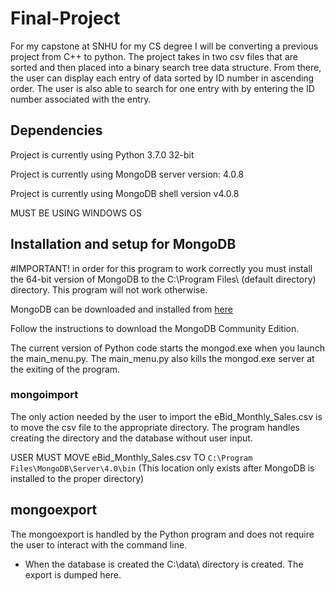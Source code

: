 # Final-Project
For my capstone at SNHU for my CS degree I will be converting a previous project from C++ to python.
The project takes in two csv files that are sorted and then placed into a binary search tree data structure.
From there, the user can display each entry of data sorted by ID number in ascending order. 
The user is also able to search for one entry with by entering the ID number associated with the entry.

## Dependencies
Project is currently using Python 3.7.0 32-bit

Project is currently using MongoDB server version: 4.0.8

Project is currently using MongoDB shell version v4.0.8

MUST BE USING WINDOWS OS

## Installation and setup for MongoDB
#IMPORTANT!
in order for this program to work correctly you must install the 64-bit version of MongoDB to the C:\Program Files\ (default directory) directory. This program will not work otherwise.

MongoDB can be downloaded and installed from [here](https://docs.mongodb.com/manual/tutorial/install-mongodb-on-windows/#install-mdb-edition)

Follow the instructions to download the MongoDB Community Edition.

The current version of Python code starts the mongod.exe when you launch the main_menu.py. The main_menu.py also kills the mongod.exe server at the exiting of the program.

### mongoimport
The only action needed by the user to import the eBid_Monthly_Sales.csv is to move the csv file to the appropriate directory. The program handles creating the directory and the database without user input.

USER MUST MOVE eBid_Monthly_Sales.csv TO ```C:\Program Files\MongoDB\Server\4.0\bin``` (This location only exists after MongoDB is installed to the proper directory)

## mongoexport
The mongoexport is handled by the Python program and does not require the user to interact with the command line.
* When the database is created the C:\data\ directory is created. The export is dumped here.

